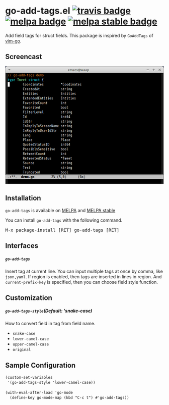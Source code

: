 # go-add-tags.el [![travis badge][travis-badge]][travis-link] [![melpa badge][melpa-badge]][melpa-link] [![melpa stable badge][melpa-stable-badge]][melpa-stable-link]

Add field tags for struct fields. This package is inspired by `GoAddTags` of [vim-go](https://github.com/fatih/vim-go).

## Screencast

![Screencast of go-add-tags. Insert tags for struct fields with M-x go-add-tags](image/go-add-tags.gif)

## Installation

`go-add-tags` is available on [MELPA](https://melpa.org/) and [MELPA stable](https://stable.melpa.org/)

You can install `go-add-tags` with the following command.

<kbd>M-x package-install [RET] go-add-tags [RET]</kbd>

## Interfaces

##### `go-add-tags`

Insert tag at current line. You can input multiple tags at once by comma, like `json,yaml`.
If region is enabled, then tags are inserted in lines in region. And `current-prefix-key` is specified,
then you can choose field style function.

## Customization

##### `go-add-tags-style`(Default: 'snake-case)

How to convert field in tag from field name.

- `snake-case`
- `lower-camel-case`
- `upper-camel-case`
- `original`

## Sample Configuration

``` emacs-lisp
(custom-set-variables
 '(go-add-tags-style 'lower-camel-case))

(with-eval-after-load 'go-mode
  (define-key go-mode-map (kbd "C-c t") #'go-add-tags))
```

[travis-badge]: https://travis-ci.org/syohex/emacs-go-add-tags.svg
[travis-link]: https://travis-ci.org/syohex/emacs-go-add-tags
[melpa-link]: https://melpa.org/#/go-add-tags
[melpa-stable-link]: https://stable.melpa.org/#/go-add-tags
[melpa-badge]: https://melpa.org/packages/go-add-tags-badge.svg
[melpa-stable-badge]: https://stable.melpa.org/packages/go-add-tags-badge.svg
